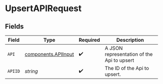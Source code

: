 # UpsertAPIRequest


## Fields

| Field                                                      | Type                                                       | Required                                                   | Description                                                |
| ---------------------------------------------------------- | ---------------------------------------------------------- | ---------------------------------------------------------- | ---------------------------------------------------------- |
| `API`                                                      | [components.APIInput](../../models/components/apiinput.md) | :heavy_check_mark:                                         | A JSON representation of the Api to upsert                 |
| `APIID`                                                    | *string*                                                   | :heavy_check_mark:                                         | The ID of the Api to upsert.                               |